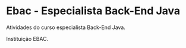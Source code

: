 # Ebac - Especialista Back-End Java
Atividades do curso especialista Back-End Java.

Instituição EBAC.
